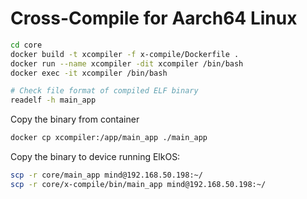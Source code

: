 # Cross-Compile for Aarch64 Linux

```sh
cd core
docker build -t xcompiler -f x-compile/Dockerfile .
docker run --name xcompiler -dit xcompiler /bin/bash
docker exec -it xcompiler /bin/bash

# Check file format of compiled ELF binary
readelf -h main_app
```

Copy the binary from container

```sh
docker cp xcompiler:/app/main_app ./main_app
```

Copy the binary to device running ElkOS:

```sh
scp -r core/main_app mind@192.168.50.198:~/
scp -r core/x-compile/bin/main_app mind@192.168.50.198:~/
```

